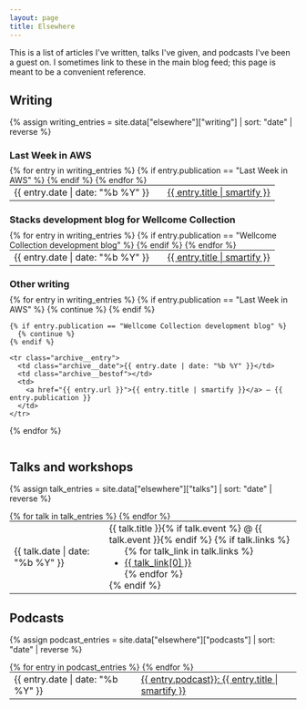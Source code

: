 ```yaml
---
layout: page
title: Elsewhere
---
```


This is a list of articles I've written, talks I've given, and podcasts I've been a guest on.
I sometimes link to these in the main blog feed; this page is meant to be a convenient reference.

<style>
  table.archive {
    margin-top: 0;
  }

  h3 {
    margin-bottom: 0.5em;
  }

  #talks_archive ul.dot_list {
    margin: 0;
  }

  #talks_archive tr:not(:last-child) .talk_description {
    padding-bottom: 0.75em;
  }
</style>

## Writing

{% assign writing_entries = site.data["elsewhere"]["writing"] | sort: "date" | reverse %}

### Last Week in AWS

<table class="archive">
  {% for entry in writing_entries %}
    {% if entry.publication == "Last Week in AWS" %}
      <tr class="archive__entry">
        <td class="archive__date">{{ entry.date | date: "%b %Y" }}</td>
        <td class="archive__bestof"></td>
        <td>
          <a href="{{ entry.url }}">{{ entry.title | smartify }}</a>
        </td>
      </tr>
    {% endif %}
  {% endfor %}
</table>

### Stacks development blog for Wellcome Collection

<table class="archive">
  {% for entry in writing_entries %}
    {% if entry.publication == "Wellcome Collection development blog" %}
      <tr class="archive__entry">
        <td class="archive__date">{{ entry.date | date: "%b %Y" }}</td>
        <td class="archive__bestof"></td>
        <td>
          <a href="{{ entry.url }}">{{ entry.title | smartify }}</a>
        </td>
      </tr>
    {% endif %}
  {% endfor %}
</table>

### Other writing

<table class="archive">
  {% for entry in writing_entries %}
    {% if entry.publication == "Last Week in AWS" %}
      {% continue %}
    {% endif %}

    {% if entry.publication == "Wellcome Collection development blog" %}
      {% continue %}
    {% endif %}

    <tr class="archive__entry">
      <td class="archive__date">{{ entry.date | date: "%b %Y" }}</td>
      <td class="archive__bestof"></td>
      <td>
        <a href="{{ entry.url }}">{{ entry.title | smartify }}</a> – {{ entry.publication }}
      </td>
    </tr>
  {% endfor %}
</table>


## Talks and workshops

{% assign talk_entries = site.data["elsewhere"]["talks"] | sort: "date" | reverse %}

<table class="archive" id="talks_archive">
  {% for talk in talk_entries %}
    <tr class="archive__entry">
      <td class="archive__date">{{ talk.date | date: "%b %Y" }}</td>
      <td class="archive__bestof"></td>
      <td class="talk_description">
        {{ talk.title }}{% if talk.event %} @ {{ talk.event }}{% endif %}
        {% if talk.links %}
        <ul class="dot_list">
          {% for talk_link in talk.links %}
          <li><a href="{{ talk_link[1] }}">{{ talk_link[0] }}</a></li>
          {% endfor %}
        </ul>
        {% endif %}
      </td>
    </tr>
  {% endfor %}
</table>



## Podcasts

{% assign podcast_entries = site.data["elsewhere"]["podcasts"] | sort: "date" | reverse %}

<table class="archive">
  {% for entry in podcast_entries %}
    <tr class="archive__entry">
      <td class="archive__date">{{ entry.date | date: "%b %Y" }}</td>
      <td class="archive__bestof"></td>
      <td>
        <a href="{{ entry.url }}">{{ entry.podcast}}: {{ entry.title | smartify }}</a>
      </td>
    </tr>
  {% endfor %}
</table>